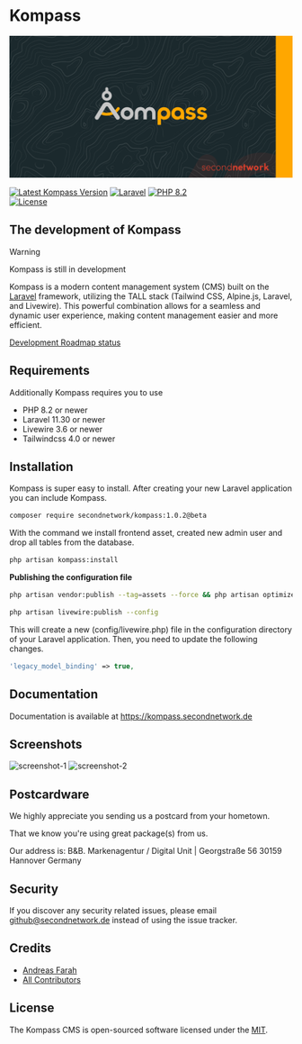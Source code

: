 # Kompass

![Kompass](https://github.com/secondnetwork/kompass/blob/main/public/assets/kompass_md.png?raw=true)

[![Latest Kompass Version](https://img.shields.io/packagist/v/secondnetwork/kompass.svg?style=for-the-badge&label=Kompass&labelColor=FFA700&color=1A2A2C)](https://github.com/secondnetwork/kompass)
[![Laravel](https://img.shields.io/badge/v12.0-999999?style=for-the-badge&label=Laravel&labelColor=eb4432&color=1A2A2C)](https://laravel.com)
[![PHP 8.2](https://img.shields.io/badge/v8.2-999999?style=for-the-badge&label=PHP&labelColor=777BB4&color=1A2A2C)](https://php.com)		
[![License](https://img.shields.io/github/license/secondnetwork/kompass?style=for-the-badge)](https://github.com/secondnetwork/kompass)

## The development of Kompass


> [!WARNING]  
> Kompass is still in development

Kompass is a modern content management system (CMS) built on the [Laravel](http://laravel.com/) framework, utilizing the TALL stack (Tailwind CSS, Alpine.js, Laravel, and Livewire). This powerful combination allows for a seamless and dynamic user experience, making content management easier and more efficient.

[Development Roadmap status](https://kompass.secondnetwork.de/roadmap/)


## Requirements

Additionally Kompass requires you to use
- PHP 8.2 or newer 
- Laravel 11.30 or newer
- Livewire 3.6 or newer
- Tailwindcss 4.0 or newer

## Installation

Kompass is super easy to install. After creating your new Laravel application you can include Kompass.

```bash
composer require secondnetwork/kompass:1.0.2@beta
```

With the command we install frontend asset, created new admin user and drop all tables from the database.

```bash
php artisan kompass:install  
```

**Publishing the configuration file**

```bash
php artisan vendor:publish --tag=assets --force && php artisan optimize:clear
```

```bash
php artisan livewire:publish --config
```

This will create a new (config/livewire.php) file in the configuration directory of your Laravel application. Then, you need to update the following changes.

```php
'legacy_model_binding' => true,
``````



## Documentation

Documentation is available at https://kompass.secondnetwork.de

## Screenshots
![screenshot-1](https://github.com/secondnetwork/kompass/blob/main/public/assets/screenshot-1.png?raw=true)
![screenshot-2](https://github.com/secondnetwork/kompass/blob/main/public/assets/screenshot-2.png?raw=true)

## Postcardware

We highly appreciate you sending us a postcard from your hometown. 

That we know you're using great package(s) from us.

Our address is: B&B. Markenagentur / Digital Unit | Georgstraße 56  30159 Hannover Germany

## Security

If you discover any security related issues, please email <github@secondnetwork.de> instead of using the issue tracker.

## Credits

-   [Andreas Farah](https://github.com/secondnetwork)
-   [All Contributors](../../contributors)

## License

The Kompass CMS is open-sourced software licensed under the [MIT](LICENSE.md).

